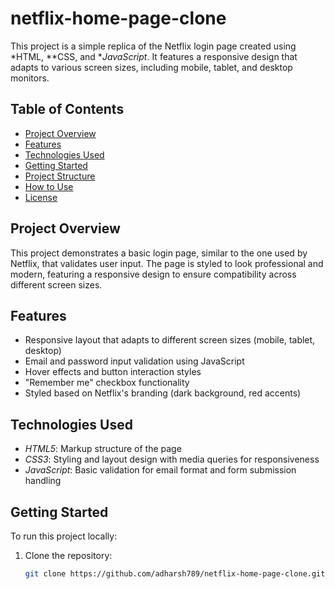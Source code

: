 # netflix-home-page-clone
This project is a simple replica of the Netflix login page created using *HTML, **CSS, and **JavaScript*. It features a responsive design that adapts to various screen sizes, including mobile, tablet, and desktop monitors.

## Table of Contents

- [Project Overview](#project-overview)
- [Features](#features)
- [Technologies Used](#technologies-used)
- [Getting Started](#getting-started)
- [Project Structure](#project-structure)
- [How to Use](#how-to-use)
- [License](#license)

## Project Overview

This project demonstrates a basic login page, similar to the one used by Netflix, that validates user input. The page is styled to look professional and modern, featuring a responsive design to ensure compatibility across different screen sizes.

## Features

- Responsive layout that adapts to different screen sizes (mobile, tablet, desktop)
- Email and password input validation using JavaScript
- Hover effects and button interaction styles
- "Remember me" checkbox functionality
- Styled based on Netflix's branding (dark background, red accents)

## Technologies Used

- *HTML5*: Markup structure of the page
- *CSS3*: Styling and layout design with media queries for responsiveness
- *JavaScript*: Basic validation for email format and form submission handling

## Getting Started

To run this project locally:

1. Clone the repository:

   ```bash
   git clone https://github.com/adharsh789/netflix-home-page-clone.git
